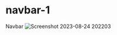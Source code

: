 # navbar-1
 Navbar
![Screenshot 2023-08-24 202203](https://github.com/divyavaland1609/navbar-1/assets/142478256/5f30a11e-eb41-4872-8696-ee74552b4fd1)

